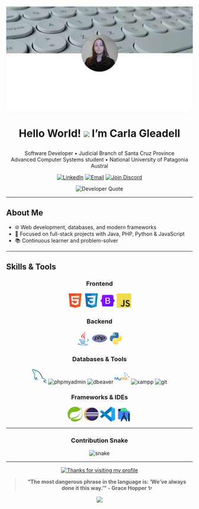 ![Banner](https://raw.githubusercontent.com/CarlaGleadell/CarlaGleadell/main/banner.png)



<h1 align="center">

  Hello World!
<img src="https://user-images.githubusercontent.com/44104676/173990923-48b66056-0bff-472a-b5bf-faab4146e950.gif" height="40">
  I’m Carla Gleadell</h1>
<p align="center">
Software Developer • Judicial Branch of Santa Cruz Province <br/>
Advanced Computer Systems student • National University of Patagonia Austral
</p>

<p align="center">
  <a href="https://www.linkedin.com/in/carla-g-7412b51b1/"><img alt="LinkedIn" src="https://img.shields.io/badge/LinkedIn-0A66C2?style=for-the-badge&logo=linkedin&logoColor=white"></a>
  <a href="mailto:carlagleadell@gmail.com"><img alt="Email" src="https://img.shields.io/badge/Email-D14836?style=for-the-badge&logo=gmail&logoColor=white"></a>
  <a href="https://discord.gg/510184215799791616" target="_blank">
  <img src="https://img.shields.io/badge/Discord-5865F2?style=for-the-badge&logo=discord&logoColor=white" alt="Join Discord">
</a>
 <p align="center">
    <img src="https://readme-typing-svg.demolab.com?font=Fira+Code&duration=3000&pause=2000&color=C2FFC7&center=true&vCenter=true&random=false&width=800&lines=Welcome+to+my+repository+!" alt="Developer Quote"/>
</p>
</p>
 
---

## About Me
- 🌐 Web development, databases, and modern frameworks
- 🎯 Focused on full-stack projects with Java, PHP, Python & JavaScript
- 📚 Continuous learner and problem-solver

---

## Skills & Tools
<h3 align="center">Frontend</h3>
<p align="center">
  <img src="https://raw.githubusercontent.com/devicons/devicon/master/icons/html5/html5-original.svg" alt="html5" width="40" height="40"/>
  <img src="https://raw.githubusercontent.com/devicons/devicon/master/icons/css3/css3-original.svg" alt="css3" width="40" height="40"/>
  <img src="https://raw.githubusercontent.com/devicons/devicon/master/icons/bootstrap/bootstrap-original.svg" alt="bootstrap" width="40" height="40"/>

  <img src="https://raw.githubusercontent.com/devicons/devicon/master/icons/javascript/javascript-original.svg" alt="javascript" width="40" height="40"/>
</p>

<h3 align="center">Backend</h3>
<p align="center">
  <img src="https://raw.githubusercontent.com/devicons/devicon/master/icons/java/java-original.svg" alt="java" width="40" height="40"/>
  <img src="https://raw.githubusercontent.com/devicons/devicon/master/icons/php/php-original.svg" alt="php" width="40" height="40"/>
  <img src="https://raw.githubusercontent.com/devicons/devicon/master/icons/python/python-original.svg" alt="python" width="40" height="40"/>
</p>

<h3 align="center">Databases & Tools</h3>
<p align="center">
  <img src="https://raw.githubusercontent.com/devicons/devicon/master/icons/mysql/mysql-original.svg" alt="mysql" width="40" height="40"/>
  <img src="https://www.vectorlogo.zone/logos/phpmyadmin/phpmyadmin-icon.svg" alt="phpmyadmin" width="40" height="40"/>
  <img src="https://dbeaver.io/wp-content/uploads/2015/09/beaver-head.png" alt="dbeaver" width="40" height="40"/>
  <img src="https://raw.githubusercontent.com/devicons/devicon/master/icons/mysql/mysql-original-wordmark.svg" alt="mysql-workbench" width="40" height="40"/>
  <img src="https://www.apachefriends.org/images/xampp-logo-ac950edf.svg" alt="xampp" width="40" height="40"/>
  <img src="https://www.vectorlogo.zone/logos/git-scm/git-scm-icon.svg" alt="git" width="40" height="40"/>
</p>

<h3 align="center">Frameworks & IDEs</h3>
<p align="center">
  <img src="https://raw.githubusercontent.com/devicons/devicon/master/icons/spring/spring-original.svg" alt="springboot" width="40" height="40"/>
  <img src="https://raw.githubusercontent.com/devicons/devicon/master/icons/eclipse/eclipse-original.svg" alt="eclipse" width="40" height="40"/>
  <img src="https://raw.githubusercontent.com/devicons/devicon/master/icons/vscode/vscode-original.svg" alt="vscode" width="40" height="40"/>
  <img src="https://raw.githubusercontent.com/devicons/devicon/master/icons/androidstudio/androidstudio-original.svg" alt="androidstudio" width="40" height="40"/>
</p>

---
<h3 align="center">Contribution Snake</h3>
<p align="center">
  <img src="https://raw.githubusercontent.com/CarlaGleadell/CarlaGleadell/output/github-contribution-grid-snake.svg" alt="snake"/>
  
</p>

---
<div align="center">
<a href="#">
    <img height="120" alt="Thanks for visiting my profile" width="100%" src="https://capsule-render.vercel.app/api?type=waving&color=E0BBE4&height=120&section=header&text=Thanks%20for%20visiting!&fontSize=30&fontColor=000000&animation=twinkling"/>
</a>
<blockquote>
<p><strong> “The most dangerous phrase in the language is: ‘We’ve always done it this way.’” - Grace Hopper ✨</strong></p>
</blockquote>
<p align="center">
    <img src="https://capsule-render.vercel.app/api?type=waving&color=gradient&customColorList=15,16,17,18,19&height=60&section=footer"/>
</p>
</div>


